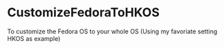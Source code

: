 # CustomizeFedoraToHKOS
To customize the Fedora OS to your whole OS (Using my favoriate setting HKOS as example)
